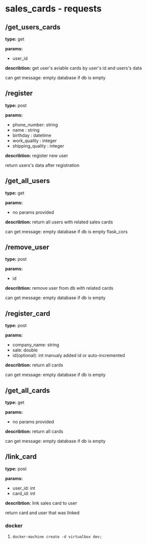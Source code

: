 # sales_cards - requests

## /get_users_cards
**type:** get
  
**params:**
  - user_id

**describtion:** get user's aviable cards by user's id and users's data
  
can get message: empty database if db is empty

## /register
  
**type:** post
  
**params:**
  - phone_number: string
  - name : string
  - birthday : datetime
  - work_quality : integer
  - shipping_quality : integer
  
**describtion:** register new user
  
return users's data after registration
  
## /get_all_users
  
**type:** get
  
**params:**
  - no params provided

**describtion:** return all users with related sales cards
    
can get message: empty database if db is empty
flask_cors

## /remove_user
  
**type:** post
  
**params:**
  - id
  
**describtion:** remove user from db with related cards
  
can get message: empty database if db is empty

## /register_card

**type:** post
  
**params:**
  - company_name: string
  - sale: double
  - id(optional): int manualy added id or auto-incremented

**describtion:** return all cards
    
can get message: empty database if db is empty
  
## /get_all_cards

**type:** get
  
**params:**
  - no params provided

**describtion:** return all cards 
    
can get message: empty database if db is empty

## /link_card
  
**type:** post
    
**params:**
  - user_id: int
  - card_id: int
  
**describtion:** link sales card to user

return card and user that was linked
  

### docker

1. ```docker-machine create -d virtualbox dev;```
